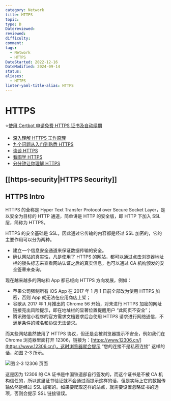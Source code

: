 ```yaml
---
category: Network
title: HTTPS
topic: 
type: D
Datereviewed: 
reviewed: 
difficulty: 
comment: 
tags:
  - Network
  - HTTPS
DateStarted: 2022-12-16
DateModified: 2024-09-14
status: 
aliases:
  - HTTPS
linter-yaml-title-alias: HTTPS
---
```


# HTTPS

⭐[使用 Certbot 申请免费 HTTPS 证书及自动续期](https://liruifengv.com/posts/certbot-https/)

- [深入理解 HTTPS 工作原理](https://juejin.cn/post/6844903830916694030 "https://juejin.cn/post/6844903830916694030")
- [九个问题从入门到熟悉 HTTPS](https://juejin.cn/post/6844903521272201223 "https://juejin.cn/post/6844903521272201223")
- [谈谈 HTTPS](https://juejin.cn/post/6844903504046211079 "https://juejin.cn/post/6844903504046211079")
- [看图学 HTTPS](https://juejin.cn/post/6844903608421449742 "https://juejin.cn/post/6844903608421449742")
- [分分钟让你理解 HTTPS](https://juejin.cn/post/6844903599303032845 "https://juejin.cn/post/6844903599303032845")

## [[https-security|HTTPS Security]]

## HTTPS Intro

HTTPS 的全称是 Hyper Text Transfer Protocol over Secure Socket Layer，是以安全为目标的 HTTP 通道，简单讲是 HTTP 的安全版，即 HTTP 下加入 SSL 层，简称为 HTTPS。

HTTPS 的安全基础是 SSL，因此通过它传输的内容都是经过 SSL 加密的，它的主要作用可以分为两种。

- 建立一个信息安全通道来保证数据传输的安全。
- 确认网站的真实性，凡是使用了 HTTPS 的网站，都可以通过点击浏览器地址栏的锁头标志来查看网站认证之后的真实信息，也可以通过 CA 机构颁发的安全签章来查询。

现在越来越多的网站和 App 都已经向 HTTPS 方向发展，例如：

- 苹果公司强制所有 iOS App 在 2017 年 1 月 1 日前全部改为使用 HTTPS 加密，否则 App 就无法在应用商店上架；
- 谷歌从 2017 年 1 月推出的 Chrome 56 开始，对未进行 HTTPS 加密的网址链接亮出风险提示，即在地址栏的显著位置提醒用户 “此网页不安全”；
- 腾讯微信小程序的官方需求文档要求后台使用 HTTPS 请求进行网络通信，不满足条件的域名和协议无法请求。

而某些网站虽然使用了 HTTPS 协议，但还是会被浏览器提示不安全，例如我们在 Chrome 浏览器里面打开 12306，链接为：[https://www.12306.cn/](https://www.12306.cn/)，这时浏览器就会提示 “您的连接不是私密连接” 这样的话，如图 2-3 所示。

![](https://cdn.cuiqingcai.com/wp-content/uploads/2018/02/2-3.png)图 2-3 12306 页面

这是因为 12306 的 CA 证书是中国铁道部自行签发的，而这个证书是不被 CA 机构信任的，所以这里证书验证就不会通过而提示这样的话，但是实际上它的数据传输依然是经过 SSL 加密的。如果要爬取这样的站点，就需要设置忽略证书的选项，否则会提示 SSL 链接错误。
